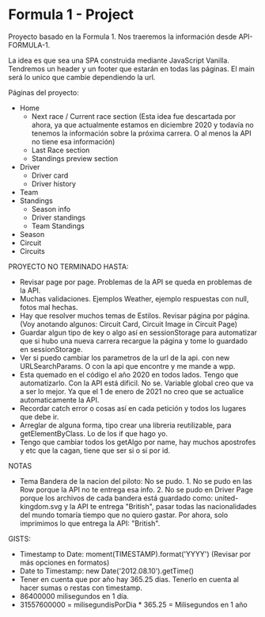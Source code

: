 # Formula 1 - Project

Proyecto basado en la Formula 1. Nos traeremos la información desde API-FORMULA-1.

La idea es que sea una SPA construida mediante JavaScript Vanilla. Tendremos un header y un footer que estarán en todas las páginas. El main será lo unico que cambie dependiendo la url.

Páginas del proyecto:

- Home
  - Next race / Current race section (Esta idea fue descartada por ahora, ya que actualmente estamos en diciembre 2020 y todavía no tenemos la información sobre la próxima carrera. O al menos la API no tiene esa información)
  - Last Race section
  - Standings preview section
- Driver
  - Driver card
  - Driver history
- Team
- Standings
  - Season info
  - Driver standings
  - Team Standings
- Season
- Circuit
- Circuits

PROYECTO NO TERMINADO HASTA:

- Revisar page por page. Problemas de la API se queda en problemas de la API.
- Muchas validaciones. Ejemplos Weather, ejemplo respuestas con null, fotos mal hechas.
- Hay que resolver muchos temas de Estilos. Revisar página por página. (Voy anotando algunos: Circuit Card, Circuit Image in Circuit Page)
- Guardar algun tipo de key o algo así en sessionStorage para automatizar que si hubo una nueva carrera recargue la página y tome lo guardado en sessionStorage.
- Ver si puedo cambiar los parametros de la url de la api. con new URLSearchParams. O con la api que encontre y me mande a wpp.
- Esta quemado en el código el año 2020 en todos lados. Tengo que automatizarlo. Con la API está dificil. No se. Variable global creo que va a ser lo mejor. Ya que el 1 de enero de 2021 no creo que se actualice automaticamente la API.
- Recordar catch error o cosas así en cada petición y todos los lugares que debe ir.
- Arreglar de alguna forma, tipo crear una libreria reutilizable, para getElementByClass. Lo de los if que hago yo.
- Tengo que cambiar todos los getAlgo por name, hay muchos apostrofes y etc que la cagan, tiene que ser si o si por id.

NOTAS

- Tema Bandera de la nacion del piloto: No se pudo. 1. No se pudo en las Row porque la API no te entrega esa info. 2. No se pudo en Driver Page porque los archivos de cada bandera está guardado como: united-kingdom.svg y la API te entrega "British", pasar todas las nacionalidades del mundo tomaría tiempo que no quiero gastar. Por ahora, solo imprimimos lo que entrega la API: "British".

GISTS:

- Timestamp to Date: moment(TIMESTAMP).format('YYYY') (Revisar por más opciones en formatos)
- Date to Timestamp: new Date('2012.08.10').getTime()
- Tener en cuenta que por año hay 365.25 dias. Tenerlo en cuenta al hacer sumas o restas con timestamp.
- 86400000 milisegundos en 1 día.
- 31557600000 = milisegundisPorDia \* 365.25 = Milisegundos en 1 año
